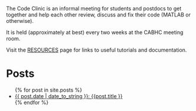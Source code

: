 The Code Clinic is an informal meeting for students and postdocs to get together and help each other review, discuss and fix their code (MATLAB or otherwise).

It is held (approximately at best) every two weeks at the CABHC meeting room.

Visit the [RESOURCES](Resources.html) page for links to useful tutorials and documentation.

# Posts
<ul>
  {% for post in site.posts %}
    <li>
      <a href="{{ post.url | prepend:site.baseurl  }}">{{ post.date | date_to_string }}: {{post.title }}</a>
    </li>
  {% endfor %}
</ul>

